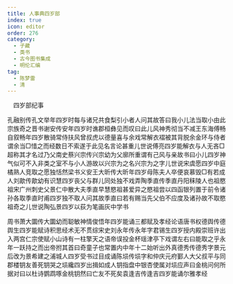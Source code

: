 ```yaml
---
title: 人事典四岁部
index: true
icon: editor
order: 276
category:
  - 子藏
  - 类书
  - 古今图书集成
  - 明伦汇编
tag:
  - 陈梦雷
  - 清
---
```


　四岁部纪事  

孔融别传孔文举年四岁时每与诸兄共食梨引小者人问其故答曰我小儿法当取小由此宗族奇之晋书谢安传安年四岁时谯郡桓彝见而叹曰此儿风神秀彻当不减王东海傅畅自叙畅年四岁散骑常侍扶风曾叔虎以德量喜与余戏常解衣褶被其背脱余金环与侍者谓余当□惜之而经数日不索遂于此见名言论甚重儿世说傅亮四岁能解衣与人无吝□超称其才名过乃父南史蔡兴宗传兴宗幼为父廓所重谓有己风与亲故书曰小儿四岁神气似可不入非类之室不与小人游故以兴宗为之名兴宗为之字儿世说宋虞愿四岁中庭橘熟人竞取之愿独恬然梁书义安王大昕传大昕年四岁母陈夫人卒便哀慕毁□有若成人刘歊传歊幼有识慧四岁丧父与群儿同处独不戏弄陶季直传季直丹阳秣陵人也祖愍祖宋广州刺史父景仁中散大夫季直早慧愍祖甚爱异之愍祖尝以四函银列置于前令诸孙各取季直时甫四岁独不取人问其故季直曰若有赐当先父伯不应度及诸孙故不取愍祖奇之儿世说陶弘景四岁以荻为笔画灰中学书  

周书萧大圜传大圜幼而聪敏神情俊悟年四岁能诵三都赋及孝经论语唐书权德舆传德舆生四岁能赋诗积思经术无不贯综宋史刘永年传永年字君锡生四岁授内殿崇班许出入两宫仁宗使赋小山诗有一柱擎天之语帝误投金杯瑶津亭下戏谓左右曰能取之乎永年一跃持之而出帝拊其首曰奇童子也常置内中年十二始听出外真德秀传德秀字景元后改为景希建之浦城人四岁受书过目成诵陈埙传埙字和仲庆元府鄞人大父叔平与同郡楼钥友善死钥哭之埙纔四岁出揖如成人钥指盘中银杏使属对埙应声曰金桃问何所据对曰以杜诗鹦鹉啄金桃钥然曰亡友不死矣袁逢吉传逢吉四岁能诵尔雅孝经  
